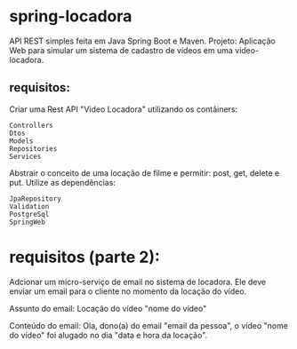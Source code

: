 # spring-locadora
API REST simples feita em Java Spring Boot e Maven.
Projeto: Aplicação Web para simular um sistema de cadastro de vídeos em uma video-locadora.

## requisitos:

Criar uma Rest API "Video Locadora" utilizando os contâiners:

    Controllers
    Dtos
    Models
    Repositories
    Services

Abstrair o conceito de uma locação de filme e permitir: 
post, get, delete e put. Utilize as dependências:

    JpaRepository
    Validation
    PostgreSql
    SpringWeb

# requisitos (parte 2):

Adcionar um micro-serviço de email no sistema de locadora.
Ele deve enviar um email para o cliente no momento da locação do vídeo.

Assunto do email:
    Locação do vídeo "nome do vídeo"

Conteúdo do email: 
    Ola, dono(a) do email "email da pessoa", o vídeo "nome do vídeo" foi alugado no dia "data e hora da locação".
